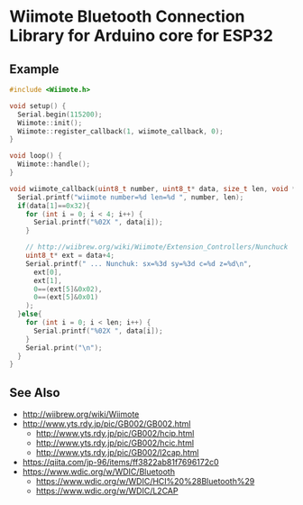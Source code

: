 # Wiimote Bluetooth Connection Library for Arduino core for ESP32

## Example

```WiimoteDemo.ino.cpp
#include <Wiimote.h>

void setup() {
  Serial.begin(115200);
  Wiimote::init();
  Wiimote::register_callback(1, wiimote_callback, 0);
}

void loop() {
  Wiimote::handle();
}

void wiimote_callback(uint8_t number, uint8_t* data, size_t len, void *callback_data) {
  Serial.printf("wiimote number=%d len=%d ", number, len);
  if(data[1]==0x32){
    for (int i = 0; i < 4; i++) {
      Serial.printf("%02X ", data[i]);
    }

    // http://wiibrew.org/wiki/Wiimote/Extension_Controllers/Nunchuck
    uint8_t* ext = data+4;
    Serial.printf(" ... Nunchuk: sx=%3d sy=%3d c=%d z=%d\n",
      ext[0],
      ext[1],
      0==(ext[5]&0x02),
      0==(ext[5]&0x01)
    );
  }else{
    for (int i = 0; i < len; i++) {
      Serial.printf("%02X ", data[i]);
    }
    Serial.print("\n");
  }
}
```

## See Also
- http://wiibrew.org/wiki/Wiimote
- http://www.yts.rdy.jp/pic/GB002/GB002.html
	- http://www.yts.rdy.jp/pic/GB002/hcip.html
	- http://www.yts.rdy.jp/pic/GB002/hcic.html
	- http://www.yts.rdy.jp/pic/GB002/l2cap.html
- https://qiita.com/jp-96/items/ff3822ab81f7696172c0
- https://www.wdic.org/w/WDIC/Bluetooth
	- https://www.wdic.org/w/WDIC/HCI%20%28Bluetooth%29
	- https://www.wdic.org/w/WDIC/L2CAP
